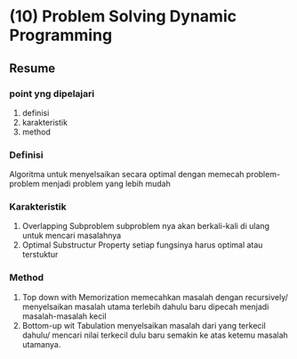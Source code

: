 # (10) Problem Solving Dynamic Programming

## Resume

### point yng dipelajari

1. definisi
2. karakteristik
3. method

### Definisi

Algoritma untuk menyelsaikan secara optimal dengan memecah problem-problem menjadi problem yang lebih mudah

### Karakteristik

1. Overlapping Subproblem
   subproblem nya akan berkali-kali di ulang untuk mencari masalahnya
2. Optimal Substructur Property
   setiap fungsinya harus optimal atau terstuktur

### Method

1. Top down with Memorization
   memecahkan masalah dengan recursively/ menyelsaikan masalah utama terlebih dahulu baru dipecah menjadi masalah-masalah kecil
2. Bottom-up wit Tabulation
   menyelsaikan masalah dari yang terkecil dahulu/ mencari nilai terkecil dulu baru semakin ke atas ketemu masalah utamanya.
